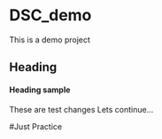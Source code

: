 # DSC_demo
This is a demo project
## Heading 
#### Heading sample


These are test changes
Lets continue...

#Just Practice
